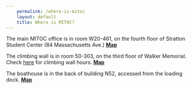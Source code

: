 ```yaml
---
    permalink: /where-is-mitoc
    layout: default
    title: Where is MITOC?
---
```


The main MITOC office is in room W20-461, on the fourth floor of Stratton Student Center (84 Massachusetts Ave.) **[Map](http://whereis.mit.edu/?go=W20)**

The climbing wall is in room 50-303, on the third floor of Walker Memorial. Check [here](http://scripts.mit.edu/~mitoc/wall/) for climbing wall hours. **[Map](http://whereis.mit.edu/?go=50)**

The boathouse is in the back of building N52, accessed from the loading dock. **[Map](http://whereis.mit.edu/?go=N52)**
